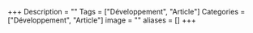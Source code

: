 +++
Description = ""
Tags = ["Développement", "Article"]
Categories = ["Développement", "Article"]
image = ""
aliases = []
+++
